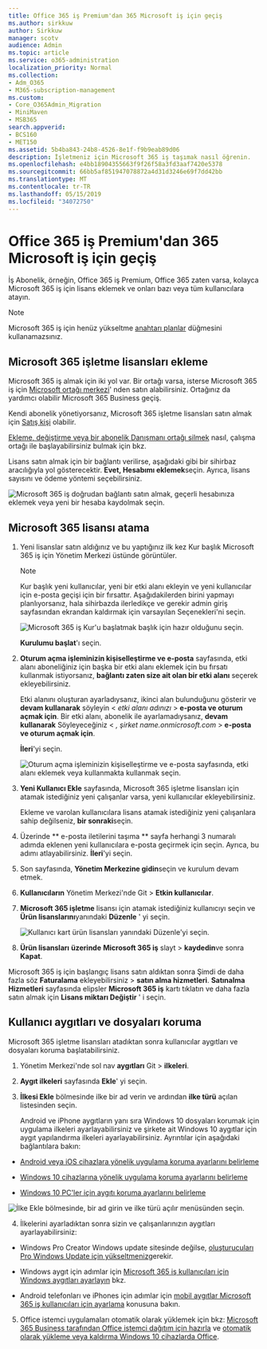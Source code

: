 ```yaml
---
title: Office 365 iş Premium'dan 365 Microsoft iş için geçiş
ms.author: sirkkuw
author: Sirkkuw
manager: scotv
audience: Admin
ms.topic: article
ms.service: o365-administration
localization_priority: Normal
ms.collection:
- Adm_O365
- M365-subscription-management
ms.custom:
- Core_O365Admin_Migration
- MiniMaven
- MSB365
search.appverid:
- BCS160
- MET150
ms.assetid: 5b4ba843-24b8-4526-8e1f-f9b9eab89d06
description: İşletmeniz için Microsoft 365 iş taşımak nasıl öğrenin.
ms.openlocfilehash: e4bb18904355663f9f26f58a3fd3aaf7420e5378
ms.sourcegitcommit: 66bb5af851947078872a4d31d3246e69f7dd42bb
ms.translationtype: MT
ms.contentlocale: tr-TR
ms.lasthandoff: 05/15/2019
ms.locfileid: "34072750"
---
```

# <a name="migrate-to-microsoft-365-business-from-office-365-business-premium"></a>Office 365 iş Premium'dan 365 Microsoft iş için geçiş

İş Abonelik, örneğin, Office 365 iş Premium, Office 365 zaten varsa, kolayca Microsoft 365 iş için lisans eklemek ve onları bazı veya tüm kullanıcılara atayın.
  
> [!NOTE]
> Microsoft 365 iş için henüz yükseltme [anahtarı planlar](https://support.office.com/article/73318661-8f33-478b-bcc7-fb8d69dbb22a?.aspx#switchbutton) düğmesini kullanamazsınız. 
  
## <a name="add-microsoft-365-business-licenses"></a>Microsoft 365 işletme lisansları ekleme

Microsoft 365 iş almak için iki yol var. Bir ortağı varsa, isterse Microsoft 365 iş için [Microsoft ortağı merkezi](get-microsoft-365-business.md)' nden satın alabilirsiniz. Ortağınız da yardımcı olabilir Microsoft 365 Business geçiş.
  
Kendi abonelik yönetiyorsanız, Microsoft 365 işletme lisansları satın almak için [Satış kişi](https://www.microsoft.com/microsoft-365/business) olabilir. 
  
[Ekleme, değiştirme veya bir abonelik Danışmanı ortağı silmek](https://support.office.com/article/f86e8177-936e-491e-9024-44dea2b296ff) nasıl, çalışma ortağı ile başlayabilirsiniz bulmak için bkz. 
  
Lisans satın almak için bir bağlantı verilirse, aşağıdaki gibi bir sihirbaz aracılığıyla yol gösterecektir. **Evet, Hesabımı eklemek**seçin. Ayrıca, lisans sayısını ve ödeme yöntemi seçebilirsiniz.
  
![Microsoft 365 iş doğrudan bağlantı satın almak, geçerli hesabınıza eklemek veya yeni bir hesaba kaydolmak seçin.](media/8bc54fd1-9cab-44d5-af91-c471e89aea46.png)
  
## <a name="assign-microsoft-365-licenses"></a>Microsoft 365 lisansı atama

1. Yeni lisanslar satın aldığınız ve bu yaptığınız ilk kez Kur başlık Microsoft 365 iş için Yönetim Merkezi üstünde görüntüler.
    
    > [!NOTE]
    > Kur başlık yeni kullanıcılar, yeni bir etki alanı ekleyin ve yeni kullanıcılar için e-posta geçişi için bir fırsattır. Aşağıdakilerden birini yapmayı planlıyorsanız, hala sihirbazda ilerledikçe ve gerekir admin giriş sayfasından ekrandan kaldırmak için varsayılan Seçenekleri'ni seçin. 
  
   ![Microsoft 365 iş Kur'u başlatmak başlık için hazır olduğunu seçin.](media/8d3b0d97-7cca-497f-9364-4b00ad670209.png)
  
    **Kurulumu başlat**'ı seçin.
    
2. **Oturum açma işleminizin kişiselleştirme ve e-posta** sayfasında, etki alanı aboneliğiniz için başka bir etki alanı eklemek için bu fırsatı kullanmak istiyorsanız, **bağlantı zaten size ait olan bir etki alanı** seçerek ekleyebilirsiniz. 
    
    Etki alanını oluşturan ayarladıysanız, ikinci alan bulunduğunu gösterir ve **devam kullanarak** söyleyin \< _etki alanı adınızı_ \> **e-posta ve oturum açmak için**.   Bir etki alanı, abonelik ile ayarlamadıysanız, **devam kullanarak** Söyleyeceğiniz \< _, şirket name.onmicrosoft.com_ \> **e-posta ve oturum açmak için**.  
    
    **İleri**'yi seçin.
    
    ![Oturum açma işleminizin kişiselleştirme ve e-posta sayfasında, etki alanı eklemek veya kullanmakta kullanmak seçin.](media/c3f5cfb2-1189-4d2f-803b-c9feb008a7a3.png)
  
3. **Yeni Kullanıcı Ekle** sayfasında, Microsoft 365 işletme lisansları için atamak istediğiniz yeni çalışanlar varsa, yeni kullanıcılar ekleyebilirsiniz. 
    
    Ekleme ve varolan kullanıcılara lisans atamak istediğiniz yeni çalışanlara sahip değilseniz, **bir sonraki**seçin.
    
4. Üzerinde ** e-posta iletilerini taşıma ** sayfa herhangi 3 numaralı adımda eklenen yeni kullanıcılara e-posta geçirmek için seçin. Ayrıca, bu adımı atlayabilirsiniz. **İleri**'yi seçin.
    
5. Son sayfasında, **Yönetim Merkezine gidin**seçin ve kurulum devam etmek.
    
6. **Kullanıcıların** Yönetim Merkezi'nde Git \> **Etkin kullanıcılar**.
    
7. **Microsoft 365 işletme** lisansı için atamak istediğiniz kullanıcıyı seçin ve **Ürün lisanslarını**yanındaki **Düzenle** ' yi seçin.
    
    ![Kullanıcı kart ürün lisansları yanındaki Düzenle'yi seçin.](media/be0fe2d8-7ff8-447c-88f6-d212ed78451c.png)
  
8. **Ürün lisansları** **üzerinde** **Microsoft 365 iş** slayt \> **kaydedin**ve sonra **Kapat**.
    
Microsoft 365 iş için başlangıç lisans satın aldıktan sonra Şimdi de daha fazla söz **Faturalama** ekleyebilirsiniz \> **satın alma hizmetleri**. **Satınalma Hizmetleri** sayfasında elipsler **Microsoft 365 iş** kartı tıklatın ve daha fazla satın almak için **Lisans miktarı Değiştir** ' i seçin. 
  
## <a name="protect-user-devices-and-files"></a>Kullanıcı aygıtları ve dosyaları koruma

Microsoft 365 işletme lisansları atadıktan sonra kullanıcılar aygıtları ve dosyaları koruma başlatabilirsiniz.
  
1. Yönetim Merkezi'nde sol nav **aygıtları** Git \> **ilkeleri**.
    
2. **Aygıt ilkeleri** sayfasında **Ekle**' yi seçin.
    
3. **İlkesi Ekle** bölmesinde ilke bir ad verin ve ardından **ilke türü** açılan listesinden seçin. 
    
    Android ve iPhone aygıtların yanı sıra Windows 10 dosyaları korumak için uygulama ilkeleri ayarlayabilirsiniz ve şirkete ait Windows 10 aygıtlar için aygıt yapılandırma ilkeleri ayarlayabilirsiniz. Ayrıntılar için aşağıdaki bağlantılara bakın:
    
  - [Android veya iOS cihazlara yönelik uygulama koruma ayarlarını belirleme](app-protection-settings-for-android-and-ios.md)
    
  - [Windows 10 cihazlarına yönelik uygulama koruma ayarlarını belirleme](protection-settings-for-windows-10-devices.md)
    
  - [Windows 10 PC'ler için aygıtı koruma ayarlarını belirleme](protection-settings-for-windows-10-pcs.md)
    
   ![İlke Ekle bölmesinde, bir ad girin ve ilke türü açılır menüsünden seçin.](media/76ef37e4-1d18-4f34-8a0f-391ab1d0ae2b.png)
  
4. İlkelerini ayarladıktan sonra sizin ve çalışanlarınızın aygıtları ayarlayabilirsiniz:
    
  - Windows Pro Creator Windows update sitesinde değilse, [oluşturucuları Pro Windows Update için yükseltmeniz](upgrade-to-windows-pro-creators-update.md)gerekir.
    
  - Windows aygıt için adımlar için [Microsoft 365 iş kullanıcıları için Windows aygıtları ayarlayın](set-up-windows-devices.md) bkz. 
    
  - Android telefonları ve iPhones için adımlar için [mobil aygıtlar Microsoft 365 iş kullanıcıları için ayarlama](set-up-mobile-devices.md) konusuna bakın. 
    
5. Office istemci uygulamaları otomatik olarak yüklemek için bkz: [Microsoft 365 Business tarafından Office istemci dağıtım için hazırla](prepare-for-office-client-deployment.md) ve [otomatik olarak yükleme veya kaldırma Windows 10 cihazlarda Office](auto-install-or-uninstall-office.md).
    


